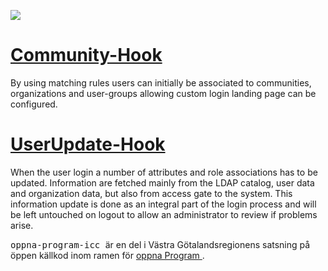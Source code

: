 
<td id="wikicontent" class="psdescription">
  <p>
    <img src="https://raw.githubusercontent.com/wiki/Vastra-Gotalandsregionen/oppna-program-liferay-user-associations/images/intro.png"/>
  </p>
  <h1>
    <a name="">
    </a>
    <a href="/p/oppna-program-liferay-user-associations/wiki/Community_Hook">
      Community-Hook
    </a>
  </h1>
  <p>
    By using matching rules users can initially be associated to communities, organizations and user-groups allowing custom login landing page can be configured. 
  </p>
  <h1>
    <a name="">
    </a>
    <a href="/p/oppna-program-liferay-user-associations/wiki/UserUpdate_Hook">
      UserUpdate-Hook
    </a>
  </h1>
  <p>
    When the user login a number of attributes and role associations has to be updated. Information are fetched mainly from the LDAP catalog, user data and organization data, but also from access gate to the system. This information update is done as an integral part of the login process and will be left untouched on logout to allow an administrator to review if problems arise.   
  </p>
</td>

  <p>
    <tt>
      oppna-program-icc
    </tt>
     är en del i Västra Götalandsregionens satsning på öppen källkod inom ramen för 
    <a href="https://github.com/Vastra-Gotalandsregionen//oppna-program">
      oppna Program
    </a>
    . 
  </p>
